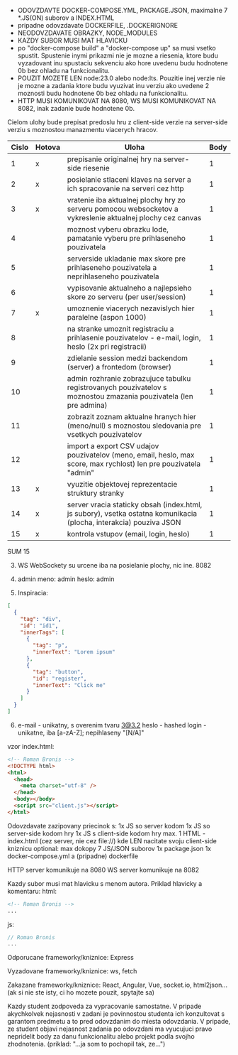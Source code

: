 - ODOVZDAVTE DOCKER-COMPOSE.YML, PACKAGE.JSON, maximalne 7 \*.JS(ON) suborov a INDEX.HTML
- pripadne odovzdavate DOCKERFILE, .DOCKERIGNORE
- NEODOVZDAVATE OBRAZKY, NODE_MODULES
- KAZDY SUBOR MUSI MAT HLAVICKU
- po "docker-compose build" a "docker-compose up" sa musi vsetko spustit. Spustenie inymi prikazmi nie je mozne a riesenia, ktore budu vyzadovant inu spustaciu sekvenciu ako hore uvedenu budu hodnotene 0b bez ohladu na funkcionalitu.
- POUZIT MOZETE LEN node:23.0 alebo node:lts. Pouzitie inej verzie nie je mozne a zadania ktore budu vyuzivat inu verziu ako uvedene 2 moznosti budu hodnotene 0b bez ohladu na funkcionalitu.
- HTTP MUSI KOMUNIKOVAT NA 8080, WS MUSI KOMUNIKOVAT NA 8082, inak zadanie bude hodnotene 0b.

Cielom ulohy bude prepisat predoslu hru z client-side verzie na server-side verziu s moznostou manazmentu viacerych hracov.

| Cislo | Hotova | Uloha                                                                                                              | Body |
| ----- | ------ | ------------------------------------------------------------------------------------------------------------------ | ---- |
| 1     | x      | prepisanie originalnej hry na server-side riesenie                                                                 | 1    |
| 2     | x      | posielanie stlaceni klaves na server a ich spracovanie na serveri cez http                                         | 1    |
| 3     | x      | vratenie iba aktualnej plochy hry zo serveru pomocou websocketov a vykreslenie aktualnej plochy cez canvas         | 1    |
| 4     |        | moznost vyberu obrazku lode, pamatanie vyberu pre prihlaseneho pouzivatela                                         | 1    |
| 5     |        | serverside ukladanie max skore pre prihlaseneho pouzivatela a neprihlaseneho pouzivatela                           | 1    |
| 6     |        | vypisovanie aktualneho a najlepsieho skore zo serveru (per user/session)                                           | 1    |
| 7     | x      | umoznenie viacerych nezavislych hier paralelne (aspon 1000)                                                        | 1    |
| 8     |        | na stranke umoznit registraciu a prihlasenie pouzivatelov - e-mail, login, heslo (2x pri registracii)              | 1    |
| 9     |        | zdielanie session medzi backendom (server) a frontedom (browser)                                                   | 1    |
| 10    |        | admin rozhranie zobrazujuce tabulku registrovanych pouzivatelov s moznostou zmazania pouzivatela (len pre admina)  | 1    |
| 11    |        | zobrazit zoznam aktualne hranych hier (meno/null) s moznostou sledovania pre vsetkych pouzivatelov                 | 1    |
| 12    |        | import a export CSV udajov pouzivatelov (meno, email, heslo, max score, max rychlost) len pre pouzivatela "admin"  | 1    |
| 13    | x      | vyuzitie objektovej reprezentacie struktury stranky                                                                | 1    |
| 14    | x      | server vracia staticky obsah (index.html, js subory), vsetka ostatna komunikacia (plocha, interakcia) pouziva JSON | 1    |
| 15    | x      | kontrola vstupov (email, login, heslo)                                                                             | 1    |

SUM 15

3. WS
   WebSockety su urcene iba na posielanie plochy, nic ine. 8082

4. admin
   meno: admin
   heslo: admin

5. Inspiracia:

```json
[
  {
    "tag": "div",
    "id": "id1",
    "innerTags": [
      {
        "tag": "p",
        "innerText": "Lorem ipsum"
      },
      {
        "tag": "button",
        "id": "register",
        "innerText": "Click me"
      }
    ]
  }
]
```

6. e-mail - unikatny, s overenim tvaru 3@3.2
   heslo - hashed
   login - unikatne, iba [a-zA-Z]; nepihlaseny "[N/A]"

vzor index.html:

```html
<!-- Roman Bronis -->
<!DOCTYPE html>
<html>
  <head>
    <meta charset="utf-8" />
  </head>
  <body></body>
  <script src="client.js"></script>
</html>
```

Odovzdavate zazipovany priecinok s:
1x JS so server kodom
1x JS so server-side kodom hry
1x JS s client-side kodom hry
max. 1 HTML - index.html (cez server, nie cez file://) kde LEN nacitate svoju client-side kniznicu
optional: max dokopy 7 JS/JSON suborov
1x package.json
1x docker-compose.yml a (pripadne) dockerfile

HTTP server komunikuje na 8080
WS server komunikuje na 8082

Kazdy subor musi mat hlavicku s menom autora.
Priklad hlavicky a komentaru:
html:

```html
<!-- Roman Bronis -->
...
```

js:

```js
// Roman Bronis
...
```

Odporucane frameworky/kniznice:
Express

Vyzadovane frameworky/kniznice:
ws, fetch

Zakazane frameworky/kniznice:
React, Angular, Vue, socket.io, html2json... (ak si nie ste isty, ci ho mozete pouzit, spytajte sa)

Kazdy student zodpoveda za vypracovanie samostatne. V pripade akychkolvek nejasnosti v zadani je povinnostou studenta ich konzultovat s garantom predmetu a to pred odovzdanim do miesta odovzdania. V pripade, ze student objavi nejasnost zadania po odovzdani ma vyucujuci pravo nepridelit body za danu funkcionalitu alebo projekt podla svojho zhodnotenia. (priklad: "...ja som to pochopil tak, ze...")
